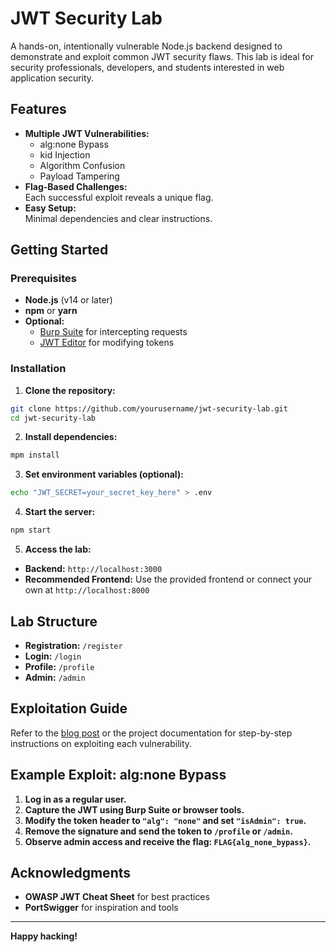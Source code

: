 # JWT Security Lab

A hands-on, intentionally vulnerable Node.js backend designed to demonstrate and exploit common JWT security flaws. This lab is ideal for security professionals, developers, and students interested in web application security.

## Features

- **Multiple JWT Vulnerabilities:**  
  - alg:none Bypass
  - kid Injection
  - Algorithm Confusion
  - Payload Tampering
- **Flag-Based Challenges:**  
  Each successful exploit reveals a unique flag.
- **Easy Setup:**  
  Minimal dependencies and clear instructions.

## Getting Started

### Prerequisites

- **Node.js** (v14 or later)
- **npm** or **yarn**
- **Optional:**  
  - [Burp Suite](https://portswigger.net/burp) for intercepting requests
  - [JWT Editor](https://token.dev/) for modifying tokens

### Installation

1. **Clone the repository:**
```bash
git clone https://github.com/yourusername/jwt-security-lab.git
cd jwt-security-lab
```
2. **Install dependencies:**
```bash
mpm install
```

3. **Set environment variables (optional):**
```bash
echo "JWT_SECRET=your_secret_key_here" > .env
```
4. **Start the server:**
```bash
npm start
```
5. **Access the lab:**
- **Backend:** `http://localhost:3000`
- **Recommended Frontend:** Use the provided frontend or connect your own at `http://localhost:8000`

## Lab Structure

- **Registration:** `/register`
- **Login:** `/login`
- **Profile:** `/profile`
- **Admin:** `/admin`

## Exploitation Guide

Refer to the [blog post](#) or the project documentation for step-by-step instructions on exploiting each vulnerability.

## Example Exploit: alg:none Bypass

1. **Log in as a regular user.**
2. **Capture the JWT using Burp Suite or browser tools.**
3. **Modify the token header to `"alg": "none"` and set `"isAdmin": true`.**
4. **Remove the signature and send the token to `/profile` or `/admin`.**
5. **Observe admin access and receive the flag: `FLAG{alg_none_bypass}`.**

## Acknowledgments

- **OWASP JWT Cheat Sheet** for best practices
- **PortSwigger** for inspiration and tools

---

**Happy hacking!**


